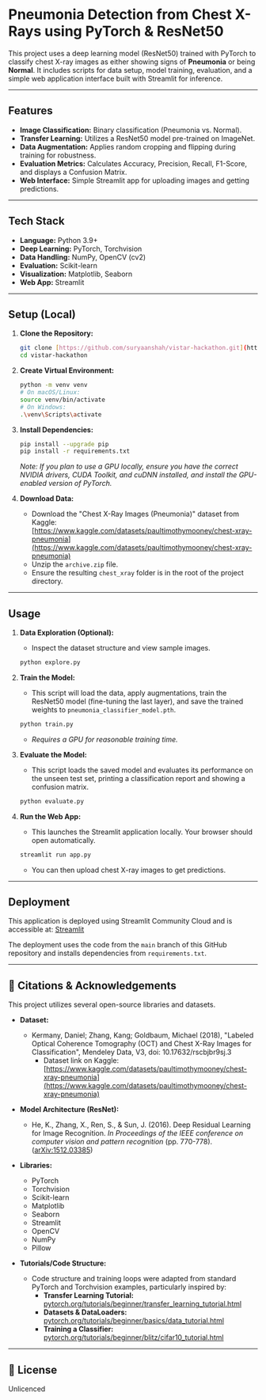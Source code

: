 # Pneumonia Detection from Chest X-Rays using PyTorch & ResNet50

This project uses a deep learning model (ResNet50) trained with PyTorch to classify chest X-ray images as either showing signs of **Pneumonia** or being **Normal**. It includes scripts for data setup, model training, evaluation, and a simple web application interface built with Streamlit for inference.



---

## Features

* **Image Classification:** Binary classification (Pneumonia vs. Normal).
* **Transfer Learning:** Utilizes a ResNet50 model pre-trained on ImageNet.
* **Data Augmentation:** Applies random cropping and flipping during training for robustness.
* **Evaluation Metrics:** Calculates Accuracy, Precision, Recall, F1-Score, and displays a Confusion Matrix.
* **Web Interface:** Simple Streamlit app for uploading images and getting predictions.

---

## Tech Stack

* **Language:** Python 3.9+
* **Deep Learning:** PyTorch, Torchvision
* **Data Handling:** NumPy, OpenCV (cv2)
* **Evaluation:** Scikit-learn
* **Visualization:** Matplotlib, Seaborn
* **Web App:** Streamlit

---

## Setup (Local)

1.  **Clone the Repository:**
    ```bash
    git clone [https://github.com/suryaanshah/vistar-hackathon.git](https://github.com/suryaanshah/vistar-hackathon.git)
    cd vistar-hackathon
    ```

2.  **Create Virtual Environment:**
    ```bash
    python -m venv venv
    # On macOS/Linux:
    source venv/bin/activate
    # On Windows:
    .\venv\Scripts\activate
    ```

3.  **Install Dependencies:**
    ```bash
    pip install --upgrade pip
    pip install -r requirements.txt
    ```
    *Note: If you plan to use a GPU locally, ensure you have the correct NVIDIA drivers, CUDA Toolkit, and cuDNN installed, and install the GPU-enabled version of PyTorch.*

4.  **Download Data:**
    * Download the "Chest X-Ray Images (Pneumonia)" dataset from Kaggle: [https://www.kaggle.com/datasets/paultimothymooney/chest-xray-pneumonia](https://www.kaggle.com/datasets/paultimothymooney/chest-xray-pneumonia)
    * Unzip the `archive.zip` file.
    * Ensure the resulting `chest_xray` folder is in the root of the project directory.

---

## Usage

1.  **Data Exploration (Optional):**
    * Inspect the dataset structure and view sample images.
    ```bash
    python explore.py
    ```

2.  **Train the Model:**
    * This script will load the data, apply augmentations, train the ResNet50 model (fine-tuning the last layer), and save the trained weights to `pneumonia_classifier_model.pth`.
    ```bash
    python train.py
    ```
    * *Requires a GPU for reasonable training time.*

3.  **Evaluate the Model:**
    * This script loads the saved model and evaluates its performance on the unseen test set, printing a classification report and showing a confusion matrix.
    ```bash
    python evaluate.py
    ```

4.  **Run the Web App:**
    * This launches the Streamlit application locally. Your browser should open automatically.
    ```bash
    streamlit run app.py
    ```
    * You can then upload chest X-ray images to get predictions.

---

## Deployment

This application is deployed using Streamlit Community Cloud and is accessible at: [Streamlit](https://vistar-hackathon-arp2ylkx8zrnrpy2nbcvcu.streamlit.app/)

The deployment uses the code from the `main` branch of this GitHub repository and installs dependencies from `requirements.txt`.

---

## 🙏 Citations & Acknowledgements

This project utilizes several open-source libraries and datasets.

* **Dataset:**
    * Kermany, Daniel; Zhang, Kang; Goldbaum, Michael (2018), "Labeled Optical Coherence Tomography (OCT) and Chest X-Ray Images for Classification", Mendeley Data, V3, doi: 10.17632/rscbjbr9sj.3
        * Dataset link on Kaggle: [https://www.kaggle.com/datasets/paultimothymooney/chest-xray-pneumonia](https://www.kaggle.com/datasets/paultimothymooney/chest-xray-pneumonia)

* **Model Architecture (ResNet):**
    * He, K., Zhang, X., Ren, S., & Sun, J. (2016). Deep Residual Learning for Image Recognition. *In Proceedings of the IEEE conference on computer vision and pattern recognition* (pp. 770-778). ([arXiv:1512.03385](https://arxiv.org/abs/1512.03385))

* **Libraries:**
    * PyTorch
    * Torchvision
    * Scikit-learn
    * Matplotlib
    * Seaborn
    * Streamlit
    * OpenCV
    * NumPy
    * Pillow

* **Tutorials/Code Structure:**
    * Code structure and training loops were adapted from standard PyTorch and Torchvision examples, particularly inspired by:
        * **Transfer Learning Tutorial:** [pytorch.org/tutorials/beginner/transfer_learning_tutorial.html](https://pytorch.org/tutorials/beginner/transfer_learning_tutorial.html)
        * **Datasets & DataLoaders:** [pytorch.org/tutorials/beginner/basics/data_tutorial.html](https://pytorch.org/tutorials/beginner/basics/data_tutorial.html)
        * **Training a Classifier:** [pytorch.org/tutorials/beginner/blitz/cifar10_tutorial.html](https://pytorch.org/tutorials/beginner/blitz/cifar10_tutorial.html)
---
## 📜 License

Unlicenced